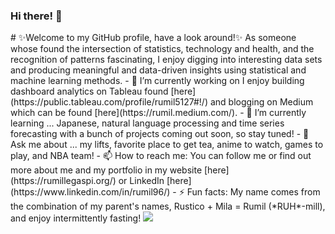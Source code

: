 ### Hi there! 👋

<!--
**Rlegaspi562/Rlegaspi562** is a ✨ _special_ ✨ repository because its `README.md` (this file) appears on your GitHub profile.
--!>


# ✨Welcome to my GitHub profile, have a look around!✨

As someone whose found the intersection of statistics, technology and health, and the recognition of patterns fascinating, I enjoy digging into interesting data sets and 
producing meaningful and data-driven insights using statistical and machine learning methods.

- 🔭 I’m currently working on I enjoy building dashboard analytics on Tableau found [here](https://public.tableau.com/profile/rumil5127#!/) and blogging on Medium which can be found [here](https://rumil.medium.com/).

- 🌱 I’m currently learning ... Japanese, natural language processing and time series forecasting with a bunch of projects coming out soon, so stay tuned!


- 💬 Ask me about ... my lifts, favorite place to get tea, anime to watch, games to play, and NBA team!


- 📫 How to reach me: You can follow me or find out more about me and my portfolio in my website [here](https://rumillegaspi.org/) or LinkedIn [here](https://www.linkedin.com/in/rumil96/)


- ⚡ Fun facts: My name comes from the combination of my parent's names, Rustico + Mila = Rumil (*RUH*-mill), and enjoy intermittently fasting!



<img src="https://github-readme-stats.vercel.app/api?username=rlegaspi562&&show_icons=true&title_color=ffffff&icon_color=bb2acf&text_color=daf7dc&bg_color=151515">
